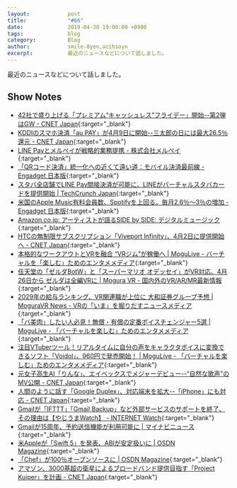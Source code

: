 ```yaml
---
layout:            post
title:             "#66"
date:              2019-04-30 19:00:00 +0900
tags:              blog
category:          Blog
author:            smile-0yen,azihsoyn
excerpt:           最近のニュースなどについて話しました。
---
```

最近のニュースなどについて話しました。

## Show Notes
- [42社で盛り上げる「プレミアム“キャッシュレス”フライデー」開始\-\-第2弾はGW \- CNET Japan](https://japan.cnet.com/article/35134960/){:target="_blank"}
- [KDDIのスマホ決済「au PAY」が4月9日に開始\-\-三太郎の日には最大26\.5％還元 \- CNET Japan](https://japan.cnet.com/article/35135246/){:target="_blank"}
- [LINE Payとメルペイが戦略的業務提携 \- 株式会社メルペイ](https://jp.merpay.com/news/2019/03/merpay_linepay/){:target="_blank"}
- [「QRコード決済」統一化への近くて遠い道：モバイル決済最前線 \- Engadget 日本版](https://japanese.engadget.com/2019/03/31/qr/){:target="_blank"}
- [スタバ全店舗でLINE Pay間接決済が可能に、LINEがバーチャルスタバカードを提供開始 \| TechCrunch Japan](https://jp.techcrunch.com/2019/04/08/line-pay-starbucks/){:target="_blank"}
- [米国のApple Music有料会員数、Spotifyを上回る。毎月2\.6％～3％の増加 \- Engadget 日本版](https://japanese.engadget.com/2019/04/06/apple-music-spotify-2-6-3/){:target="_blank"}
- [Amazon\.co\.jp: アーティストが語るSIDE by SIDE: デジタルミュージック](https://www.amazon.co.jp/b/ref=gbpp_itr_m-2_0262_16067220?node=5503744051&ie=UTF8){:target="_blank"}
- [HTCの無制限サブスクリプション「Viveport Infinity」、4月2日に提供開始へ \- CNET Japan](https://japan.cnet.com/article/35134246/){:target="_blank"}
- [本格的なワークアウトとVRを融合 “VRジム”が稼働へ \| MoguLive \- バーチャルを「楽しむ」ためのエンタメメディア](https://www.moguravr.com/vr-gym-opens/){:target="_blank"}
- [任天堂の「ゼルダBotW」と「スーパーマリオ オデッセイ」がVR対応、4月26日から ゼルダは全編VRに \| Mogura VR \- 国内外のVR/AR/MR最新情報](https://www.moguravr.com/zelda-mario-vr/){:target="_blank"}
- [2029年の給与ランキング、VR関連職が上位に 大和証券グループ予想 \| MoguraVR News \- VRの「いま」を掘りだすニュースメディア](https://www.moguravr.com/daiwa-grp-ai-forecast-2029/){:target="_blank"}
- [「バ美肉」したい人必見！無償・有償の定番ボイスチェンジャー5選 \| MoguLive \- 「バーチャルを楽しむ」ためのエンタメメディア](https://www.moguravr.com/voice-changer-pickup5/){:target="_blank"}
- [注目VTuberツール！リアルタイムに自分の声をキャラクタボイスに変換できるソフト「Voidol」、960円で発売開始！ \| MoguLive \- 「バーチャルを楽しむ」ためのエンタメメディア](https://www.moguravr.com/voidol/){:target="_blank"}
- [元女子高生AI「りんな」、エイベックスでメジャーデビュー\-\-“自然な歌声”のMV公開 \- CNET Japan](https://japan.cnet.com/article/35135087/){:target="_blank"}
- [人間のように話す「Google Duplex」、対応端末を拡大\-\-「iPhone」にも対応 \- CNET Japan](https://japan.cnet.com/article/35135221/){:target="_blank"}
- [Gmailが「IFTTT」「Gmail Backup」など外部サービスのサポートを終了、その理由は【やじうまWatch】 \- INTERNET Watch](https://internet.watch.impress.co.jp/docs/yajiuma/1176187.html){:target="_blank"}
- [Gmailが15周年、予約送信機能が利用可能に \| マイナビニュース](https://news.mynavi.jp/article/20190402-800869/){:target="_blank"}
- [米Appleが「Swift 5」を発表、ABIが安定扱いに \| OSDN Magazine](https://mag.osdn.jp/19/03/27/150000){:target="_blank"}
- [「Chef」が100％オープンソースに \| OSDN Magazine](https://mag.osdn.jp/19/04/03/160000){:target="_blank"}
- [アマゾン、3000基超の衛星によるブロードバンド提供目指す「Project Kuiper」を計画 \- CNET Japan](https://japan.cnet.com/article/35135297/){:target="_blank"}
